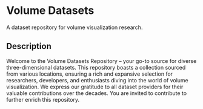 # Volume Datasets
A dataset repository for volume visualization research.

## Description
Welcome to the Volume Datasets Repository – your go-to source for diverse three-dimensional datasets. This repository boasts a collection sourced from various locations, ensuring a rich and expansive selection for researchers, developers, and enthusiasts diving into the world of volume visualization. We express our gratitude to all dataset providers for their valuable contributions over the decades. You are invited to contribute to further enrich this repository.
